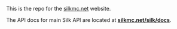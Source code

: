 This is the repo for the [silkmc.net](https://silkmc.net/) website.

The API docs for main Silk API are located at [**silkmc.net/silk/docs**](https://silkmc.net/silk/docs/).
